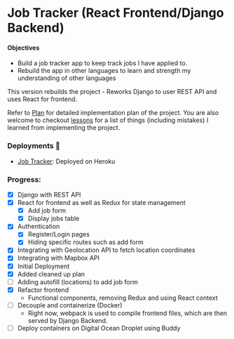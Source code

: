 # Job Tracker (React Frontend/Django Backend)

#### Objectives

- Build a job tracker app to keep track jobs I have applied to.
- Rebuild the app in other languages to learn and strength my understanding of other languages

This version rebuilds the project - Reworks Django to user REST API and uses React for frontend.

Refer to [Plan](docs/plan.md) for detailed implementation plan of the project. You are also welcome to checkout [lessons](docs/lessons.md) for a list of things (including mistakes) I learned from implementing the project.

### Deployments :rocket:

- [Job Tracker](https://jobtracker-react.herokuapp.com/): Deployed on Heroku

### Progress:

- [x] Django with REST API
- [x] React for frontend as well as Redux for state management
  - [x] Add job form
  - [x] Display jobs table
- [x] Authentication
  - [x] Register/Login pages
  - [x] Hiding specific routes such as add form
- [x] Integrating with Geolocation API to fetch location coordinates
- [x] Integrating with Mapbox API
- [x] Initial Deployment
- [x] Added cleaned up plan
- [ ] Adding autofill (locations) to add job form
- [x] Refactor frontend
  - Functional components, removing Redux and using React context
- [ ] Decouple and containerize (Docker)
  - Right now, webpack is used to compile frontend files, which are then served by Django Backend.
- [ ] Deploy containers on Digital Ocean Droplet using Buddy
